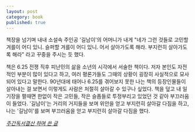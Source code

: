```yaml
---
layout: post
category: book
published: true
---
```

책장을 넘기며 내내 소설속 주인공 '길남이'의 어머니가 내게 "네가 그런 것들로 고민할 겨를이 어디 있니. 슬퍼할 겨를이 어디 있니. 어서 살아가도록 해라. 부지런히 살아가도록 해라" 라고 꾸중을 주시는 듯 했다.

책은 6.25 전쟁 직후 피난민의 삶을 소년의 시각에서 서술한 책이다. 저자 본인도 자전적인 부분이 많이 있다고 하고, 여러 평론가들도 그때의 상황이 굉장히 사실적으로 묘사되어 있다고 말한다. 90년대에 태어나 6.25를 겪어보지 못한 나는 책의 등장인물들이 살아내는 걸 보면서 이렇게도 사람은 처절히 살아갈 수 있구나 싶었다. 책을 덮고 내 일기장을 펼때면 한없이 작은 고민들, 작은 슬픔들로 투정부리고 있었던 것 같아 부끄러움이 들었다. '길남이'는 거리의 거지들을 보며 위안을 얻고 부지런히 살아갈 다짐을 하고, 나는 '길남이'를 보며 부끄러움을 얻고 부지런히 살아갈 다짐을 했다.

_[주간독서결산 하며 쓴 글](https://twitter.com/jumalReading/status/1193113244086362114?cxt=HHwWhICnqZKL5Y4hAAAA)_